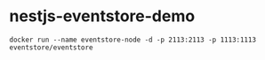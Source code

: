 # nestjs-eventstore-demo

```
docker run --name eventstore-node -d -p 2113:2113 -p 1113:1113 eventstore/eventstore
```
